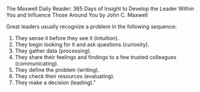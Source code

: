 The Maxwell Daily Reader: 365 Days of Insight to Develop the Leader Within You and Influence Those Around You by John C. Maxwell

Great leaders usually recognize a problem in the following sequence: 

1. They sense it before they see it (intuition). 
2. They begin looking for it and ask questions (curiosity). 
3. They gather data (processing). 
4. They share their feelings and findings to a few trusted colleagues (communicating). 
5. They define the problem (writing). 
6. They check their resources (evaluating). 
7. They make a decision (leading)."
